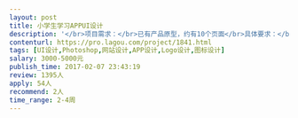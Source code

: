 ```yaml
---                
layout: post       
title: 小学生学习APPUI设计           
description: '</br>项目需求：</br>已有产品原型，约有10个页面</br>具体要求：</br>1）对象：8-12小学生；</br>2）整套界面；</br>3）画面轻松活泼，精美，富有动感；</br>'     
contenturl: https://pro.lagou.com/project/1841.html      
tags: [UI设计,Photoshop,网站设计,APP设计,Logo设计,图标设计]            
salary: 3000-5000元          
publish_time: 2017-02-07 23:43:19         
review: 1395人                   
apply: 54人                   
recommend: 2人                   
time_range: 2-4周              
---                 
```

